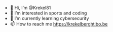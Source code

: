 - 👋 Hi, I’m @Krekel81
- 👀 I’m interested in sports and coding
- 🌱 I’m currently learning cybersecurity
- 📫 How to reach me https://krekelberghtibo.be

